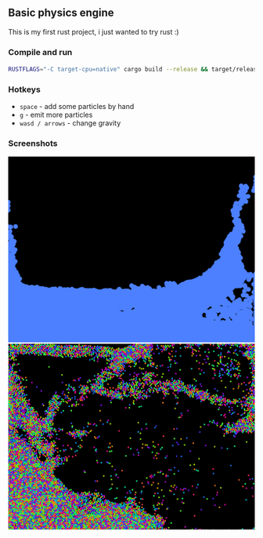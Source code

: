 ## Basic physics engine

This is my first rust project, i just wanted to try rust :)

### Compile and run

```bash
RUSTFLAGS="-C target-cpu=native" cargo build --release && target/release/glfw_example
```

### Hotkeys

- `space` - add some particles by hand
- `g` - emit more particles
- `wasd / arrows` - change gravity

### Screenshots

![blue particles](screenshots/blue_particles.png)
![colored particles](screenshots/colored_particles.png)
